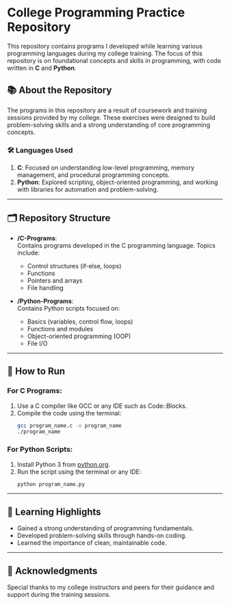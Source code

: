 
# College Programming Practice Repository  

This repository contains programs I developed while learning various programming languages during my college training. The focus of this repository is on foundational concepts and skills in programming, with code written in **C** and **Python**.  

## 📚 About the Repository  
The programs in this repository are a result of coursework and training sessions provided by my college. These exercises were designed to build problem-solving skills and a strong understanding of core programming concepts.  

### 🛠️ Languages Used  
1. **C**: Focused on understanding low-level programming, memory management, and procedural programming concepts.  
2. **Python**: Explored scripting, object-oriented programming, and working with libraries for automation and problem-solving.  

---

## 🗂️ Repository Structure  
- **/C-Programs**:  
  Contains programs developed in the C programming language. Topics include:  
  - Control structures (if-else, loops)  
  - Functions  
  - Pointers and arrays  
  - File handling  

- **/Python-Programs**:  
  Contains Python scripts focused on:  
  - Basics (variables, control flow, loops)  
  - Functions and modules  
  - Object-oriented programming (OOP)  
  - File I/O  

---

## 🚀 How to Run  
### For C Programs:  
1. Use a C compiler like GCC or any IDE such as Code::Blocks.  
2. Compile the code using the terminal:  
   ```bash
   gcc program_name.c -o program_name
   ./program_name
   ```  

### For Python Scripts:  
1. Install Python 3 from [python.org](https://www.python.org/).  
2. Run the script using the terminal or any IDE:  
   ```bash
   python program_name.py
   ```  

---

## 📝 Learning Highlights  
- Gained a strong understanding of programming fundamentals.  
- Developed problem-solving skills through hands-on coding.  
- Learned the importance of clean, maintainable code.  

---
  
## 🌟 Acknowledgments  
Special thanks to my college instructors and peers for their guidance and support during the training sessions.  
